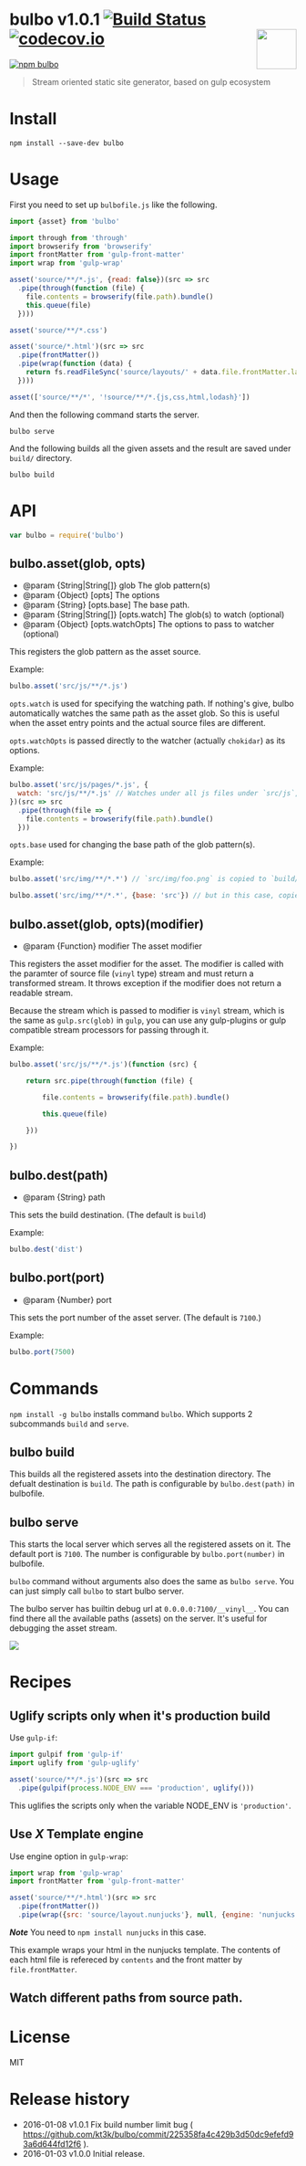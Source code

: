 # bulbo v1.0.1 [![Build Status](https://travis-ci.org/kt3k/bulbo.svg?branch=master)](https://travis-ci.org/kt3k/bulbo) [![codecov.io](https://codecov.io/github/kt3k/bulbo/coverage.svg?branch=master)](https://codecov.io/github/kt3k/bulbo?branch=master) <img width="70" align="right" src="https://kt3k.github.io/bulbo/media/logo.svg" />


[![npm bulbo](https://nodei.co/npm/bulbo.png?compact=true)](https://www.npmjs.com/package/bulbo)

> Stream oriented static site generator, based on gulp ecosystem

# Install

```
npm install --save-dev bulbo
```

# Usage

First you need to set up `bulbofile.js` like the following.

```js
import {asset} from 'bulbo'

import through from 'through'
import browserify from 'browserify'
import frontMatter from 'gulp-front-matter'
import wrap from 'gulp-wrap'

asset('source/**/*.js', {read: false})(src => src
  .pipe(through(function (file) {
    file.contents = browserify(file.path).bundle()
    this.queue(file)
  })))

asset('source/**/*.css')

asset('source/*.html')(src => src
  .pipe(frontMatter())
  .pipe(wrap(function (data) {
    return fs.readFileSync('source/layouts/' + data.file.frontMatter.layout).toString()
  })))

asset(['source/**/*', '!source/**/*.{js,css,html,lodash}'])
```

And then the following command starts the server.

```
bulbo serve
```

And the following builds all the given assets and the result are saved under `build/` directory.

```
bulbo build
```

# API

```js
var bulbo = require('bulbo')
```

## bulbo.asset(glob, opts)

- @param {String|String[]} glob The glob pattern(s)
- @param {Object} [opts] The options
- @param {String} [opts.base] The base path.
- @param {String|String[]} [opts.watch] The glob(s) to watch (optional)
- @param {Object} [opts.watchOpts] The options to pass to watcher (optional)

This registers the glob pattern as the asset source.

Example:
```js
bulbo.asset('src/js/**/*.js')
```

`opts.watch` is used for specifying the watching path. If nothing's give, bulbo automatically watches the same path as the asset glob. So this is useful when the asset entry points and the actual source files are different.

`opts.watchOpts` is passed directly to the watcher (actually `chokidar`) as its options.

Example:
```js
bulbo.asset('src/js/pages/*.js', {
  watch: 'src/js/**/*.js' // Watches under all js files under `src/js`, though build entry poits are only js files under `src/js/pages`.
})(src => src
  .pipe(through(file => {
    file.contents = browserify(file.path).bundle()
  }))
```

`opts.base` used for changing the base path of the glob pattern(s).

Example:
```js
bulbo.asset('src/img/**/*.*') // `src/img/foo.png` is copied to `build/foo.png`

bulbo.asset('src/img/**/*.*', {base: 'src'}) // but in this case, copied to `build/img/foo.png`
```

## bulbo.asset(glob, opts)(modifier)

- @param {Function} modifier The asset modifier

This registers the asset modifier for the asset. The modifier is called with the paramter of source file (`vinyl` type) stream and must return a transformed stream. It throws exception if the modifier does not return a readable stream.

Because the stream which is passed to modifier is `vinyl` stream, which is the same as `gulp.src(glob)` in `gulp`, you can use any gulp-plugins or gulp compatible stream processors for passing through it.

Example:
```js
bulbo.asset('src/js/**/*.js')(function (src) {

    return src.pipe(through(function (file) {

        file.contents = browserify(file.path).bundle()

        this.queue(file)

    }))

})
```

## bulbo.dest(path)

- @param {String} path

This sets the build destination. (The default is `build`)

Example:
```js
bulbo.dest('dist')
```

## bulbo.port(port)

- @param {Number} port

This sets the port number of the asset server. (The default is `7100`.)

Example:
```js
bulbo.port(7500)
```

# Commands

`npm install -g bulbo` installs command `bulbo`. Which supports 2 subcommands `build` and `serve`.

## bulbo build

This builds all the registered assets into the destination directory. The defualt destination is `build`. The path is configurable by `bulbo.dest(path)` in bulbofile.

## bulbo serve

This starts the local server which serves all the registered assets on it. The default port is `7100`. The number is configurable by `bulbo.port(number)` in bulbofile.

`bulbo` command without arguments also does the same as `bulbo serve`. You can just simply call `bulbo` to start bulbo server.

The bulbo server has builtin debug url at `0.0.0.0:7100/__vinyl__`. You can find there all the available paths (assets) on the server. It's useful for debugging the asset stream.

![](https://kt3k.github.io/bulbo/media/ss.png)

# Recipes

## Uglify scripts only when it's production build

Use `gulp-if`:

```js
import gulpif from 'gulp-if'
import uglify from 'gulp-uglify'

asset('source/**/*.js')(src => src
  .pipe(gulpif(process.NODE_ENV === 'production', uglify()))
```

This uglifies the scripts only when the variable NODE_ENV is `'production'`.

## Use *X* Template engine

Use engine option in `gulp-wrap`:

```js
import wrap from 'gulp-wrap'
import frontMatter from 'gulp-front-matter'

asset('source/**/*.html')(src => src
  .pipe(frontMatter())
  .pipe(wrap({src: 'source/layout.nunjucks'}, null, {engine: 'nunjucks'})))
```
***Note*** You need to `npm install nunjucks` in this case.

This example wraps your html in the nunjucks template. The contents of each html file is refereced by `contents` and the front matter by `file.frontMatter`.

## Watch different paths from source path.

# License

MIT

# Release history

- 2016-01-08   v1.0.1   Fix build number limit bug ( https://github.com/kt3k/bulbo/commit/225358fa4c429b3d50dc9efefd93a6d644fd12f6 ).
- 2016-01-03   v1.0.0   Initial release.
